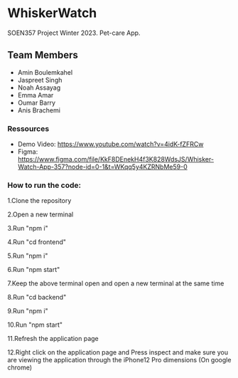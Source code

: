 # WhiskerWatch
SOEN357 Project Winter 2023. Pet-care App.

## Team Members
- Amin Boulemkahel
- Jaspreet Singh
- Noah Assayag
- Emma Amar
- Oumar Barry
- Anis Brachemi

### Ressources
- Demo Video: https://www.youtube.com/watch?v=4idK-fZFRCw
- Figma: https://www.figma.com/file/KkF8DEnekH4f3K828WdsJS/Whisker-Watch-App-357?node-id=0-1&t=WKqq5y4KZRNbMe59-0

### How to run the code:
1.Clone the repository 

2.Open a new terminal

3.Run "npm i"

4.Run "cd frontend"

5.Run "npm i"

6.Run "npm start"

7.Keep the above terminal open and open a new terminal at the same time

8.Run "cd backend"

9.Run "npm i"

10.Run "npm start"

11.Refresh the application page

12.Right click on the application page and Press inspect and make sure you are viewing the application through the iPhone12 Pro dimensions (On google chrome)
